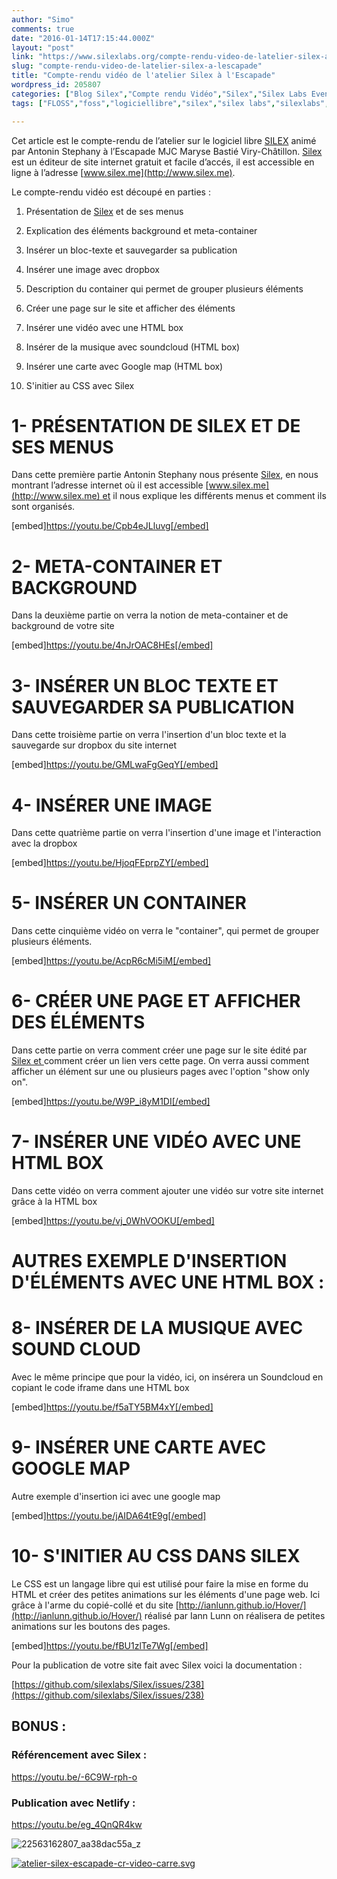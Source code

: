 ```yaml
---
author: "Simo"
comments: true
date: "2016-01-14T17:15:44.000Z"
layout: "post"
link: "https://www.silexlabs.org/compte-rendu-video-de-latelier-silex-a-lescapade/"
slug: "compte-rendu-video-de-latelier-silex-a-lescapade"
title: "Compte-rendu vidéo de l'atelier Silex à l'Escapade"
wordpress_id: 205807
categories: ["Blog Silex","Compte rendu Vidéo","Silex","Silex Labs Events","Silex workshops","The Blog","tuto","Tutorials Silex","Vidéos"]
tags: ["FLOSS","foss","logiciellibre","silex","silex labs","silexlabs","silexV2","video","webdesign","webdev","website builder","websitebuilder"]

---
```

Cet article est le compte-rendu de l’atelier sur le logiciel libre [SILEX](http://www.silex.me/) animé par Antonin Stephany à l’Escapade MJC Maryse Bastié Viry-Châtillon. [Silex](http://www.silex.me/) est un éditeur de site internet gratuit et facile d’accés, il est accessible en ligne à l’adresse [www.silex.me](http://www.silex.me).



Le compte-rendu vidéo est découpé en parties :




  1. Présentation de [Silex](http://www.silex.me/) et de ses menus


  2. Explication des éléments background et meta-container


  3. Insérer un bloc-texte et sauvegarder sa publication



  4. Insérer une image avec dropbox


  5. Description du container qui permet de grouper plusieurs éléments


  6. Créer une page sur le site et afficher des éléments


  7. Insérer une vidéo avec une HTML box


  8. Insérer de la musique avec soundcloud (HTML box)


  9. Insérer une carte avec Google map (HTML box)


  10. S'initier au CSS avec Silex





# 1- PRÉSENTATION DE SILEX ET DE SES MENUS


Dans cette première partie Antonin Stephany nous présente [Silex](http://www.silex.me/), en nous montrant l’adresse internet où il est accessible [www.silex.me](http://www.silex.me) et il nous explique les différents menus et comment ils sont organisés.

[embed]https://youtu.be/Cpb4eJLluvg[/embed]




# 2- META-CONTAINER ET BACKGROUND


Dans la deuxième partie on verra la notion de meta-container et de background de votre site

[embed]https://youtu.be/4nJrOAC8HEs[/embed]




# 3- INSÉRER UN BLOC TEXTE ET SAUVEGARDER SA PUBLICATION


Dans cette troisième partie on verra l'insertion d'un bloc texte et la sauvegarde sur dropbox du site internet

[embed]https://youtu.be/GMLwaFgGeqY[/embed]




# 4- INSÉRER UNE IMAGE


Dans cette quatrième partie on verra l'insertion d'une image et l'interaction avec la dropbox

[embed]https://youtu.be/HjoqFEprpZY[/embed]




# 5- INSÉRER UN CONTAINER


Dans cette cinquième vidéo on verra le "container", qui permet de grouper plusieurs éléments.

[embed]https://youtu.be/AcpR6cMi5iM[/embed]




# 6- CRÉER UNE PAGE ET AFFICHER DES ÉLÉMENTS


Dans cette partie on verra comment créer une page sur le site édité par [Silex et ](http://www.silex.me/)comment créer un lien vers cette page. On verra aussi comment afficher un élément sur une ou plusieurs pages avec l'option "show only on".

[embed]https://youtu.be/W9P_i8yM1DI[/embed]




# 7- INSÉRER UNE VIDÉO AVEC UNE HTML BOX


Dans cette vidéo on verra comment ajouter une vidéo sur votre site internet grâce à la HTML box

[embed]https://youtu.be/vj_0WhVOOKU[/embed]






# AUTRES EXEMPLE D'INSERTION D'ÉLÉMENTS AVEC UNE HTML BOX :




# 8- INSÉRER DE LA MUSIQUE AVEC SOUND CLOUD


Avec le même principe que pour la vidéo, ici, on insérera un Soundcloud en copiant le code iframe dans une HTML box

[embed]https://youtu.be/f5aTY5BM4xY[/embed]




# 9- INSÉRER UNE CARTE AVEC GOOGLE MAP


Autre exemple d'insertion ici avec une google map

[embed]https://youtu.be/jAIDA64tE9g[/embed]




# 10- S'INITIER AU CSS DANS SILEX


Le CSS est un langage libre qui est utilisé pour faire la mise en forme du HTML et créer des petites animations sur les éléments d'une page web. Ici grâce à l'arme du copié-collé et du site [http://ianlunn.github.io/Hover/](http://ianlunn.github.io/Hover/) réalisé par Iann Lunn on réalisera de petites animations sur les boutons des pages.

[embed]https://youtu.be/fBU1zlTe7Wg[/embed]



Pour la publication de votre site fait avec Silex voici la documentation :

[https://github.com/silexlabs/Silex/issues/238](https://github.com/silexlabs/Silex/issues/238)




## BONUS :




### Référencement avec Silex :


https://youtu.be/-6C9W-rph-o


### Publication avec Netlify :


https://youtu.be/eg_4QnQR4kw

![22563162807_aa38dac55a_z](https://www.silexlabs.org/wp-content/uploads/2016/01/22563162807_aa38dac55a_z.jpg)





[![atelier-silex-escapade-cr-video-carre.svg](https://www.silexlabs.org/wp-content/uploads/2016/01/atelier-silex-escapade-cr-video-carre.svg_.png)](https://www.silexlabs.org/wp-content/uploads/2016/01/atelier-silex-escapade-cr-video-carre.svg_.png)

